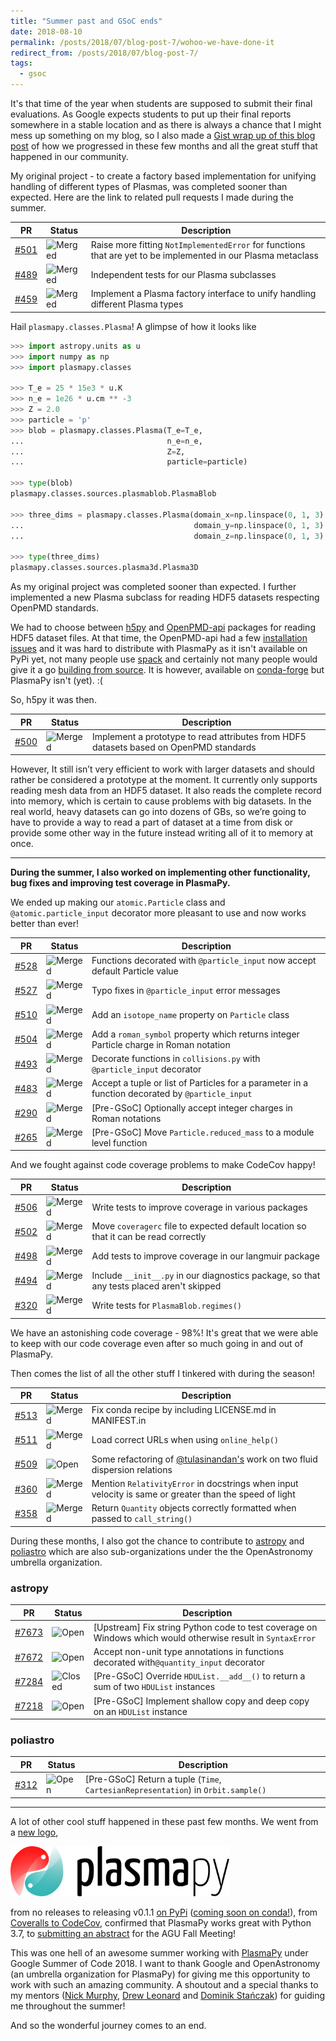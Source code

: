 ```yaml
---
title: "Summer past and GSoC ends"
date: 2018-08-10
permalink: /posts/2018/07/blog-post-7/wohoo-we-have-done-it
redirect_from: /posts/2018/07/blog-post-7/
tags:
  - gsoc
---
```


It's that time of the year when students are supposed to submit their final
evaluations. As Google expects students to put up their final reports somewhere
in a stable location and as there is always a chance that I might mess up something
on my blog, so I also made a
[Gist wrap up of this blog post](https://gist.github.com/ritiek/505b696436182a4b3da027787c831edc)
of how we progressed in
these few months and all the great stuff that happened in our community.

My original project - to create a factory based implementation for unifying handling of different types of Plasmas, was completed sooner than expected. Here are the link to related pull requests I made during the summer.

  | PR                                                    | Status                                     | Description                                                                                                   |
  |-------------------------------------------------------|--------------------------------------------|---------------------------------------------------------------------------------------------------------------|
  | [#501](https://github.com/PlasmaPy/PlasmaPy/pull/501) | ![Merged](https://i.imgur.com/YnDnRzm.jpg) | Raise more fitting `NotImplementedError` for functions that are yet to be implemented in our Plasma metaclass |
  | [#489](https://github.com/PlasmaPy/PlasmaPy/pull/489) | ![Merged](https://i.imgur.com/YnDnRzm.jpg) | Independent tests for our Plasma subclasses                                                                   |
  | [#459](https://github.com/PlasmaPy/PlasmaPy/pull/459) | ![Merged](https://i.imgur.com/YnDnRzm.jpg) | Implement a Plasma factory interface to unify handling different Plasma types                                 |


Hail `plasmapy.classes.Plasma`! A glimpse of how it looks like
```python
>>> import astropy.units as u
>>> import numpy as np
>>> import plasmapy.classes

>>> T_e = 25 * 15e3 * u.K
>>> n_e = 1e26 * u.cm ** -3
>>> Z = 2.0
>>> particle = 'p'
>>> blob = plasmapy.classes.Plasma(T_e=T_e,
...                                n_e=n_e,
...                                Z=Z,
...                                particle=particle)

>>> type(blob)
plasmapy.classes.sources.plasmablob.PlasmaBlob

>>> three_dims = plasmapy.classes.Plasma(domain_x=np.linspace(0, 1, 3) * u.m,
...                                      domain_y=np.linspace(0, 1, 3) * u.m,
...                                      domain_z=np.linspace(0, 1, 3) * u.m)

>>> type(three_dims)
plasmapy.classes.sources.plasma3d.Plasma3D
```

As my original project was completed sooner than expected. I further implemented a new Plasma subclass for reading HDF5 datasets respecting OpenPMD standards.

We had to choose between [h5py](https://github.com/h5py/h5py) and [OpenPMD-api](https://github.com/openPMD/openPMD-api) packages for reading HDF5 dataset files.
At that time, the OpenPMD-api had a few [installation issues](https://github.com/openPMD/openPMD-api/issues/279) and it was hard to distribute with PlasmaPy as it isn't available on PyPi yet, not many people use [spack](https://github.com/openPMD/openPMD-api#spack) and certainly not many people would give it a go [building from source](https://github.com/openPMD/openPMD-api#from-source).
It is however, available on [conda-forge](https://anaconda.org/conda-forge/openpmd-api) but PlasmaPy isn't (yet). :(

So, h5py it was then.

  | PR                                                    | Status                                     | Description                                                                                                   |
  |-------------------------------------------------------|--------------------------------------------|---------------------------------------------------------------------------------------------------------------|
  | [#500](https://github.com/PlasmaPy/PlasmaPy/pull/500) | ![Merged](https://i.imgur.com/YnDnRzm.jpg) | Implement a prototype to read attributes from HDF5 datasets based on OpenPMD standards                        |

However, It still isn’t very efficient to work with larger datasets and should rather be considered a prototype at the moment.
It currently only supports reading mesh data from an HDF5 dataset.
It also reads the complete record into memory, which is certain to cause problems with big datasets.
In the real world, heavy datasets can go into dozens of GBs, so we’re going to have to provide a way to read a part of dataset at a time from disk or provide some other way in the future instead writing all of it to memory at once.

----------------------------------------------------------------------

**During the summer, I also worked on implementing other functionality, bug fixes and improving test coverage in PlasmaPy.**

We ended up making our `atomic.Particle` class and `@atomic.particle_input` decorator more pleasant to use and now works better than ever!

  | PR                                                    | Status                                     | Description                                                                                                   |
  |-------------------------------------------------------|--------------------------------------------|---------------------------------------------------------------------------------------------------------------|
  | [#528](https://github.com/PlasmaPy/PlasmaPy/pull/528) | ![Merged](https://i.imgur.com/YnDnRzm.jpg) | Functions decorated with `@particle_input` now accept default Particle value                                  |
  | [#527](https://github.com/PlasmaPy/PlasmaPy/pull/527) | ![Merged](https://i.imgur.com/YnDnRzm.jpg) | Typo fixes in `@particle_input` error messages                                                                |
  | [#510](https://github.com/PlasmaPy/PlasmaPy/pull/510) | ![Merged](https://i.imgur.com/YnDnRzm.jpg) | Add an `isotope_name` property on `Particle` class                                                            |
  | [#504](https://github.com/PlasmaPy/PlasmaPy/pull/504) | ![Merged](https://i.imgur.com/YnDnRzm.jpg) | Add a `roman_symbol` property which returns integer Particle charge in Roman notation                         |
  | [#493](https://github.com/PlasmaPy/PlasmaPy/pull/493) | ![Merged](https://i.imgur.com/YnDnRzm.jpg) | Decorate functions in `collisions.py` with `@particle_input` decorator                                        |
  | [#483](https://github.com/PlasmaPy/PlasmaPy/pull/483) | ![Merged](https://i.imgur.com/YnDnRzm.jpg) | Accept a tuple or list of Particles for a parameter in a function decorated by `@particle_input`              |
  | [#290](https://github.com/PlasmaPy/PlasmaPy/pull/290) | ![Merged](https://i.imgur.com/YnDnRzm.jpg) | [Pre-GSoC] Optionally accept integer charges in Roman notations                                               |
  | [#265](https://github.com/PlasmaPy/PlasmaPy/pull/265) | ![Merged](https://i.imgur.com/YnDnRzm.jpg) | [Pre-GSoC] Move `Particle.reduced_mass` to a module level function                                            |


And we fought against code coverage problems to make CodeCov happy!

  | PR                                                    | Status                                     | Description                                                                                                   |
  |-------------------------------------------------------|--------------------------------------------|---------------------------------------------------------------------------------------------------------------|
  | [#506](https://github.com/PlasmaPy/PlasmaPy/pull/506) | ![Merged](https://i.imgur.com/YnDnRzm.jpg) | Write tests to improve coverage in various packages                                                           |
  | [#502](https://github.com/PlasmaPy/PlasmaPy/pull/502) | ![Merged](https://i.imgur.com/YnDnRzm.jpg) | Move `coveragerc` file to expected default location so that it can be read correctly                          |
  | [#498](https://github.com/PlasmaPy/PlasmaPy/pull/498) | ![Merged](https://i.imgur.com/YnDnRzm.jpg) | Add tests to improve coverage in our langmuir package                                                         |
  | [#494](https://github.com/PlasmaPy/PlasmaPy/pull/494) | ![Merged](https://i.imgur.com/YnDnRzm.jpg) | Include `__init__.py` in our diagnostics package, so that any tests placed aren't skipped                     |
  | [#320](https://github.com/PlasmaPy/PlasmaPy/pull/320) | ![Merged](https://i.imgur.com/YnDnRzm.jpg) | Write tests for `PlasmaBlob.regimes()`                                                                        |

We have an astonishing code coverage - 98%! It's great that we were able to keep with our code coverage even after so much going in and out of PlasmaPy.

Then comes the list of all the other stuff I tinkered with during the season!

  | PR                                                    | Status                                     | Description                                                                                                   |
  |-------------------------------------------------------|--------------------------------------------|---------------------------------------------------------------------------------------------------------------|
  | [#513](https://github.com/PlasmaPy/PlasmaPy/pull/513) | ![Merged](https://i.imgur.com/YnDnRzm.jpg) | Fix conda recipe by including LICENSE.md in MANIFEST.in                                                       |
  | [#511](https://github.com/PlasmaPy/PlasmaPy/pull/511) | ![Merged](https://i.imgur.com/YnDnRzm.jpg) | Load correct URLs when using `online_help()`                                                                  |
  | [#509](https://github.com/PlasmaPy/PlasmaPy/pull/509) | ![Open](https://i.imgur.com/Mjp2nr7.jpg)   | Some refactoring of [@tulasinandan's](https://github.com/tulasinandan) work on two fluid dispersion relations |
  | [#360](https://github.com/PlasmaPy/PlasmaPy/pull/360) | ![Merged](https://i.imgur.com/YnDnRzm.jpg) | Mention `RelativityError` in docstrings when input velocity is same or greater than the speed of light        |
  | [#358](https://github.com/PlasmaPy/PlasmaPy/pull/358) | ![Merged](https://i.imgur.com/YnDnRzm.jpg) | Return `Quantity` objects correctly formatted when passed to `call_string()`                                  |


During these months, I also got the chance to contribute to [astropy](https://github.com/astropy/astropy/) and [poliastro](https://github.com/poliastro/poliastro) which are also sub-organizations under the the OpenAstronomy umbrella organization.

### astropy

  | PR                                                    | Status                                     | Description                                                                                                   |
  |-------------------------------------------------------|--------------------------------------------|---------------------------------------------------------------------------------------------------------------|
  | [#7673](https://github.com/astropy/astropy/pull/7673) | ![Open](https://i.imgur.com/YnDnRzm.jpg)   | [Upstream] Fix string Python code to test coverage on Windows which would otherwise result in `SyntaxError`   |
  | [#7672](https://github.com/astropy/astropy/pull/7672) | ![Open](https://i.imgur.com/YnDnRzm.jpg)   | Accept non-unit type annotations in functions decorated with`@quantity_input` decorator                       |
  | [#7284](https://github.com/astropy/astropy/pull/7284) | ![Closed](https://i.imgur.com/ksGNF55.jpg) | [Pre-GSoC] Override `HDUList.__add__()` to return a sum of two `HDUList` instances                            |
  | [#7218](https://github.com/astropy/astropy/pull/7218) | ![Open](https://i.imgur.com/YnDnRzm.jpg)   | [Pre-GSoC] Implement shallow copy and deep copy on an `HDUList` instance                                      |

### poliastro

  | PR                                                      | Status                                     | Description                                                                                                   |
  |---------------------------------------------------------|--------------------------------------------|---------------------------------------------------------------------------------------------------------------|
  | [#312](https://github.com/poliastro/poliastro/pull/312) | ![Open](https://i.imgur.com/YnDnRzm.jpg)   | [Pre-GSoC] Return a tuple (`Time`, `CartesianRepresentation`) in `Orbit.sample()`                             |

-------------------------------

A lot of other cool stuff happened in these past few months. We went from a [new logo](https://github.com/PlasmaPy/PlasmaPy-logo),

<img src="https://raw.githubusercontent.com/PlasmaPy/PlasmaPy-logo/master/exports/with-text-dark.png" width="350">

from no releases to releasing v0.1.1 [on PyPi](https://pypi.org/project/plasmapy/) ([coming soon on conda!](https://github.com/conda-forge/staged-recipes/pull/4793)), from [Coveralls to CodeCov](https://github.com/PlasmaPy/PlasmaPy/pull/490), confirmed that PlasmaPy works great with Python 3.7, to [submitting an abstract](https://agu.confex.com/agu/fm18/preliminaryview.cgi/Paper401465) for the AGU Fall Meeting!

This was one hell of an awesome summer working with [PlasmaPy](https://github.com/PlasmaPy/PlasmaPy) under Google Summer of Code 2018. I want to thank Google and OpenAstronomy (an umbrella organization for PlasmaPy) for giving me this opportunity to work with such an amazing community. A shoutout and a special thanks to my mentors
([Nick Murphy](https://github.com/namurphy), [Drew Leonard](https://github.com/SolarDrew) and [Dominik Stańczak](https://github.com/StanczakDominik)) for guiding me throughout the summer!

And so the wonderful journey comes to an end.


